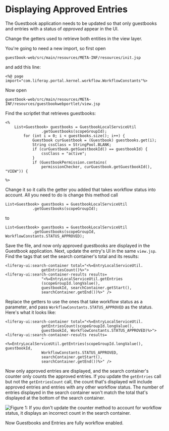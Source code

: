 # Displaying Approved Entries

The Guestbook application needs to be updated so that only guestbooks and
entries with a status of *approved* appear in the UI.

Change the getters used to retrieve both entities in the view layer.

You're going to need a new import, so first open

    guestbook-web/src/main/resources/META-INF/resources/init.jsp

and add this line: 

    <%@ page import="com.liferay.portal.kernel.workflow.WorkflowConstants"%>

Now open 

    guestbook-web/src/main/resources/META-INF/resources/guestbookwebportlet/view.jsp

Find the scriptlet that retrieves guestbooks:

	<%
		List<Guestbook> guestbooks = GuestbookLocalServiceUtil
					.getGuestbooks(scopeGroupId);
			for (int i = 0; i < guestbooks.size(); i++) {
				Guestbook curGuestbook = (Guestbook) guestbooks.get(i);
				String cssClass = StringPool.BLANK;
				if (curGuestbook.getGuestbookId() == guestbookId) {
					cssClass = "active";
				}
				if (GuestbookPermission.contains(
					permissionChecker, curGuestbook.getGuestbookId(), "VIEW")) {
										
	%>

Change it so it calls the getter you added that takes workflow status into account. All you need to do is change this method call 

    List<Guestbook> guestbooks = GuestbookLocalServiceUtil
                .getGuestbooks(scopeGroupId);

to

    List<Guestbook> guestbooks = GuestbookLocalServiceUtil
                .getGuestbooks(scopeGroupId, WorkflowConstants.STATUS_APPROVED);

Save the file, and now only approved guestbooks are displayed in the Guestbook
application. Next, update the entry's UI in the same `view.jsp`. Find the tags
that set the search container's total and its results:

    <liferay-ui:search-container total="<%=EntryLocalServiceUtil.
                    getEntriesCount()%>">
    <liferay-ui:search-container-results results=
                    "<%=EntryLocalServiceUtil.getEntries
                    (scopeGroupId.longValue(),
                    guestbookId, searchContainer.getStart(),
                    searchContainer.getEnd())%>" />

Replace the getters to use the ones that take workflow status as a parameter,
and pass `WorkflowConstants.STATUS_APPROVED` as the status. Here's what it looks
like:

    <liferay-ui:search-container total="<%=EntryLocalServiceUtil.
                    getEntriesCount(scopeGroupId.longValue(), 
                    guestbookId, WorkflowConstants.STATUS_APPROVED)%>">
    <liferay-ui:search-container-results results=
                    "<%=EntryLocalServiceUtil.getEntries(scopeGroupId.longValue(), guestbookId, 
                    WorkflowConstants.STATUS_APPROVED, 
                    searchContainer.getStart(), 
                    searchContainer.getEnd())%>" />

Now only approved entries are displayed, and the search container's counter only
counts the approved entries. If you update the `getEntries` call but not the
`getEntriesCount` call, the count that's displayed will include approved entries
and entries with any other workflow status. The number of entries displayed in
the search container won't match the total that's displayed at the bottom of the
search container.

![Figure 1: If you don't update the counter method to account for workflow status, it
displays an incorrect count in the search container.](../../../../images/lp-workflow-entries-count.png)

Now Guestbooks and Entries are fully workflow enabled.
